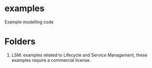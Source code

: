 # examples
Example modelling code


# Folders

1. LSM: examples related to Lifecycle and Service Management, these examples require a commercial license.